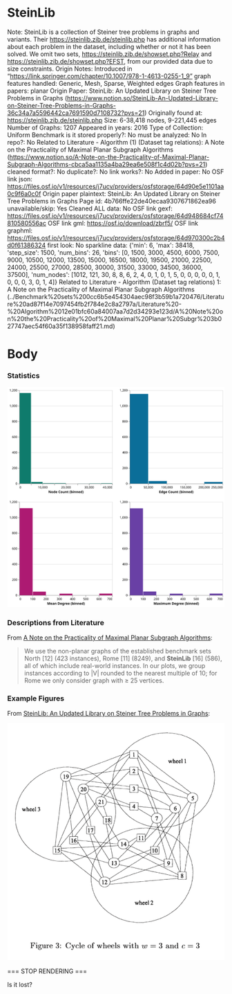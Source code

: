 # SteinLib

Note: SteinLib is a collection of Steiner tree problems in graphs and variants. Their https://steinlib.zib.de/steinlib.php has additional information about each problem in the dataset, including whether or not it has been solved. We omit two sets, https://steinlib.zib.de/showset.php?Relay and https://steinlib.zib.de/showset.php?EFST, from our provided data due to size constraints.
Origin Notes: Introduced in “https://link.springer.com/chapter/10.1007/978-1-4613-0255-1_9”
graph features handled: Generic, Mesh, Sparse, Weighted edges
Graph features in papers: planar
Origin Paper: SteinLib: An Updated Library on Steiner Tree Problems in Graphs (https://www.notion.so/SteinLib-An-Updated-Library-on-Steiner-Tree-Problems-in-Graphs-36c34a7a5596442ca7691590d7108732?pvs=21)
Originally found at: https://steinlib.zib.de/steinlib.php
Size: 6-38,418 nodes, 9-221,445 edges
Number of Graphs: 1207
Appeared in years: 2016
Type of Collection: Uniform Benchmark
is it stored properly?: No
must be analyzed: No
In repo?: No
Related to Literature - Algorithm (1) (Dataset tag relations): A Note on the Practicality of Maximal Planar Subgraph Algorithms (https://www.notion.so/A-Note-on-the-Practicality-of-Maximal-Planar-Subgraph-Algorithms-cbca5aa1135a4ba29ea6e508f1c4d02b?pvs=21)
cleaned format?: No
duplicate?: No
link works?: No
Added in paper: No
OSF link json: https://files.osf.io/v1/resources/j7ucv/providers/osfstorage/64d90e5e1101aa0c9f6a0c0f
Origin paper plaintext: SteinLib: An Updated Library on Steiner Tree Problems in Graphs
Page id: 4b766ffe22de40ecaa9307671862ea96
unavailable/skip: Yes
Cleaned ALL data: No
OSF link gexf: https://files.osf.io/v1/resources/j7ucv/providers/osfstorage/64d948684cf74810580556ac
OSF link gml: https://osf.io/download/zbrf5/
OSF link graphml:  https://files.osf.io/v1/resources/j7ucv/providers/osfstorage/64d970300c2b4d0f61386324
first look: No
sparkline data: {'min': 6, 'max': 38418, 'step_size': 1500, 'num_bins': 26, 'bins': [0, 1500, 3000, 4500, 6000, 7500, 9000, 10500, 12000, 13500, 15000, 16500, 18000, 19500, 21000, 22500, 24000, 25500, 27000, 28500, 30000, 31500, 33000, 34500, 36000, 37500], 'num_nodes': [1012, 121, 30, 8, 8, 6, 2, 4, 0, 1, 0, 1, 5, 0, 0, 0, 0, 0, 1, 0, 0, 0, 3, 0, 1, 4]}
Related to Literature - Algorithm (Dataset tag relations) 1: A Note on the Practicality of Maximal Planar Subgraph Algorithms (../Benchmark%20sets%200cc6b5e454304aec98f3b59b1a720476/Literature%20ad87f14e7097454fb2f784e2c8a2797a/Literature%20-%20Algorithm%2012e01bfc60a84007aa7d2d34293e123d/A%20Note%20on%20the%20Practicality%20of%20Maximal%20Planar%20Subgr%203b027747aec54f60a35f138958faff21.md)

# Body

### Statistics

![four_in_one.svg](SteinLib%204b766ffe22de40ecaa9307671862ea96/four_in_one.svg)

### Descriptions from Literature

From [A Note on the Practicality of Maximal Planar Subgraph Algorithms](https://doi.org/10.1007/978-3-319-50106-2_28):

> We use the non-planar graphs of the established benchmark sets North [12] (423 instances), Rome [11] (8249), and **SteinLib** [16] (586), all of which include real-world instances. In our plots, we group instances according to |V| rounded to the nearest multiple of 10; for Rome we only consider graph with ≥ 25 vertices.
> 

### Example Figures

From [SteinLib: An Updated Library on Steiner Tree Problems in Graphs](https://doi.org/10.1007/978-1-4613-0255-1_9):

![Screen Shot 2023-08-09 at 4.09.50 PM.png](SteinLib%204b766ffe22de40ecaa9307671862ea96/Screen_Shot_2023-08-09_at_4.09.50_PM.png)

=== STOP RENDERING ===

Is it lost?